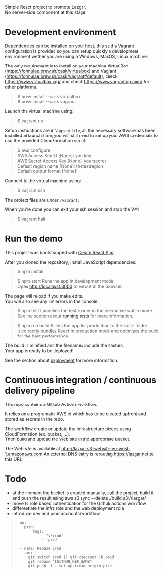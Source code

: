 Simple React project to promote Lazgar.  
No server-side component at this stage.  

# Development environment
Dependencies can be installed on your host, this said a Vagrant configuration is provided so you can setup quickly a development environment wether you are using a Windows, MacOS, Linux machine.

The only requirement is to install on your machine VirtualBox (https://formulae.brew.sh/cask/virtualbox) and Vagrant (https://formulae.brew.sh/cask/vagrant#default), check https://www.virtualbox.org/ and check https://www.vagrantup.com/ for other platforms.
>$ brew install --cask virtualbox  
>$ brew install --cask vagrant  

Launch the virtual machine using:
>$ vagrant up

Setup instructions are in `Vagrantfile`, all the necessary software has been installed at launch time, you will still need to set up your AWS credentials to use the provided CloudFormation script:
>$ aws configure  
>AWS Access Key ID [None]: yourkey  
> AWS Secret Access Key [None]: yoursecret  
> Default region name [None]: thetestregion  
> Default output format [None]: 

Connect to the virtual machine using:
>$ vagrant ssh 

The project files are under `/vagrant`.

When you're done you can exit your ssh session and stop the VM:
>$ vagrant halt

# Run the demo
This project was bootstrapped with [Create React App](https://github.com/facebook/create-react-app).

After you cloned the repository, install JavaScript dependencies:
>$ npm install  

>$ npm start
Runs the app in development mode.<br />
Open [http://localhost:3000](http://localhost:3000) to view it in the browser.

The page will reload if you make edits.<br />
You will also see any lint errors in the console.

>$ npm test
Launches the test runner in the interactive watch mode.<br />
See the section about [running tests](https://facebook.github.io/create-react-app/docs/running-tests) for more information.

>$ npm run build
Builds the app for production to the `build` folder.<br />
It correctly bundles React in production mode and optimizes the build for the best performance.

The build is minified and the filenames include the hashes.<br />
Your app is ready to be deployed!

See the section about [deployment](https://facebook.github.io/create-react-app/docs/deployment) for more information.

# Continuous integration / continuous delivery pipeline
The repo contains a Github Actions workflow.

It relies on a programatic AWS id which has to be created upfront and stored as secrets in the repo.  

The workflow create or update the infrastructure pieces using CloudFormation (ex. bucket, ...).  
Then build and upload the Web site in the appropriate bucket.  

The Web site is available at http://lazgar.s3-website-eu-west-1.amazonaws.com
An external DNS entry is rerouting https://lazgar.net to this URL
# Todo
* at the moment the bucket is created manually, pull the project, build it and push the result using aws s3 sync --delete ./build s3://lazgar/
* move to role based authentication for the Github actions workflow
* differentiate the infra role and the web deployment role
* introduce dev and prod accounts/workflow  
>      on:  
>        push:  
>            tags:  
>                - "v*prod"  
>                - "prod" 
>      ...
>      - name: Rebase prod
>        run: |
>          git switch prod || git checkout -b prod
>          git rebase "$GITHUB_REF_NAME"
>          git push -f --set-upstream origin prod
